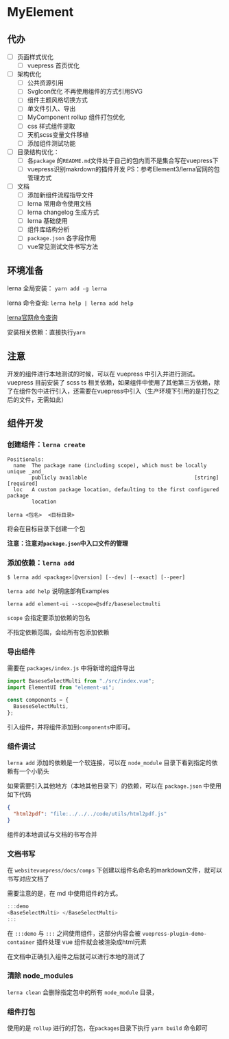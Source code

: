 # MyElement

## 代办

- [ ] 页面样式优化
  - [ ] vuepress 首页优化
- [ ] 架构优化
  - [ ] 公共资源引用
  - [ ] SvgIcon优化 不再使用组件的方式引用SVG
  - [ ] 组件主题风格切换方式
  - [ ] 单文件引入、导出
  - [ ] MyComponent rollup 组件打包优化
  - [ ] css 样式组件提取
  - [ ] 天机scss变量文件移植
  - [ ] 添加组件测试功能
- [ ] 目录结构优化：
  - [ ] 各`package` 的`README.md`文件处于自己的包内而不是集合写在vuepress下 
  - [ ] vuepress识别makrdown的插件开发 PS：参考Element3/lerna官网的包管理方式
- [ ] 文档
  - [ ] 添加新组件流程指导文件
  - [ ] lerna 常用命令使用文档
  - [ ] lerna changelog 生成方式
  - [ ] lerna 基础使用
  - [ ] 组件库结构分析
  - [ ] `package.json` 各字段作用
  - [ ] vue常见测试文件书写方法

## 环境准备

lerna 全局安装： `yarn add -g lerna`

lerna 命令查询: `lerna help | lerna add help`

[lerna官网命令查询](https://github.com/lerna/lerna)

安装相关依赖：直接执行`yarn`

## 注意

开发的组件进行本地测试的时候，可以在 vuepress 中引入并进行测试。
vuepress 目前安装了 scss ts 相关依赖，如果组件中使用了其他第三方依赖，除了在组件包中进行引入，还需要在vuepress中引入（生产环境下引用的是打包之后的文件，无需如此）


## 组件开发

### 创建组件：`lerna create`

```shell
Positionals:
  name  The package name (including scope), which must be locally unique _and_
        publicly available                                   [string] [required]
  loc   A custom package location, defaulting to the first configured package
        location   
```

`lerna <包名>  <目标目录>`

将会在目标目录下创建一个包

**注意：注意对`package.json`中入口文件的管理**

### 添加依赖：`lerna add`
```shell
$ lerna add <package>[@version] [--dev] [--exact] [--peer]
```

`lerna add help` 说明底部有Examples

`lerna add element-ui --scope=@sdfz/baseselectmulti`

`scope` 会指定要添加依赖的包名

不指定依赖范围，会给所有包添加依赖

### 导出组件

需要在 `packages/index.js` 中将新增的组件导出

```javascript
import BaseseSelectMulti from "./src/index.vue";
import ElementUI from "element-ui";

const components = {
  BaseseSelectMulti,
};
```

引入组件，并将组件添加到`components`中即可。


### 组件调试

`lerna add` 添加的依赖是一个软连接，可以在 `node_module` 目录下看到指定的依赖有一个小箭头

如果需要引入其他地方（本地其他目录下）的依赖，可以在 `package.json` 中使用如下代码
```json
{
  "html2pdf": "file:../../../code/utils/html2pdf.js"
}
```

组件的本地调试与文档的书写合并

### 文档书写 

在 `websitevuepress/docs/comps` 下创建以组件名命名的markdown文件，就可以书写对应文档了

需要注意的是，在 md 中使用组件的方式。
```javascript
:::demo
<BaseSelectMulti> </BaseSelectMulti>
:::

```
在 `:::demo` 与 `:::` 之间使用组件，这部分内容会被 `vuepress-plugin-demo-container` 插件处理 vue 组件就会被渲染成html元素

在文档中正确引入组件之后就可以进行本地的测试了



### 清除 node_modules

`lerna clean` 会删除指定包中的所有 `node_module` 目录，


### 组件打包

使用的是 `rollup` 进行的打包，在`packages`目录下执行 `yarn build` 命令即可


